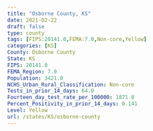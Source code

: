 ```yaml
---
title: "Osborne County, KS"
date: 2021-02-22
draft: false
type: county
tags: [FIPS:20141.0,FEMA:7.0,Non-core,Yellow]
categories: [KS]
County: Osborne County
State: KS
FIPS: 20141.0
FEMA_Region: 7.0
Population: 3421.0
NCHS_Urban_Rural_Classification: Non-core
Tests_in_prior_14_days: 64.0
Fourteen_day_test_rate_per_100000: 1871.0
Percent_Positivity_in_prior_14_days: 0.141
Level: Yellow
url: /states/KS/osborne-county
---
```



